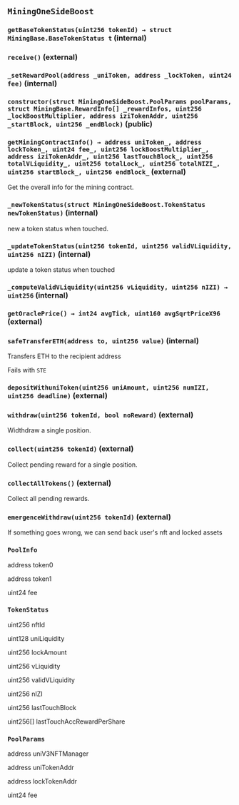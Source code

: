 ## `MiningOneSideBoost`






### `getBaseTokenStatus(uint256 tokenId) → struct MiningBase.BaseTokenStatus t` (internal)





### `receive()` (external)





### `_setRewardPool(address _uniToken, address _lockToken, uint24 fee)` (internal)





### `constructor(struct MiningOneSideBoost.PoolParams poolParams, struct MiningBase.RewardInfo[] _rewardInfos, uint256 _lockBoostMultiplier, address iziTokenAddr, uint256 _startBlock, uint256 _endBlock)` (public)





### `getMiningContractInfo() → address uniToken_, address lockToken_, uint24 fee_, uint256 lockBoostMultiplier_, address iziTokenAddr_, uint256 lastTouchBlock_, uint256 totalVLiquidity_, uint256 totalLock_, uint256 totalNIZI_, uint256 startBlock_, uint256 endBlock_` (external)

Get the overall info for the mining contract.



### `_newTokenStatus(struct MiningOneSideBoost.TokenStatus newTokenStatus)` (internal)

new a token status when touched.



### `_updateTokenStatus(uint256 tokenId, uint256 validVLiquidity, uint256 nIZI)` (internal)

update a token status when touched



### `_computeValidVLiquidity(uint256 vLiquidity, uint256 nIZI) → uint256` (internal)





### `getOraclePrice() → int24 avgTick, uint160 avgSqrtPriceX96` (external)





### `safeTransferETH(address to, uint256 value)` (internal)

Transfers ETH to the recipient address


Fails with `STE`


### `depositWithuniToken(uint256 uniAmount, uint256 numIZI, uint256 deadline)` (external)





### `withdraw(uint256 tokenId, bool noReward)` (external)

Widthdraw a single position.




### `collect(uint256 tokenId)` (external)

Collect pending reward for a single position.




### `collectAllTokens()` (external)

Collect all pending rewards.



### `emergenceWithdraw(uint256 tokenId)` (external)

If something goes wrong, we can send back user's nft and locked assets






### `PoolInfo`


address token0


address token1


uint24 fee


### `TokenStatus`


uint256 nftId


uint128 uniLiquidity


uint256 lockAmount


uint256 vLiquidity


uint256 validVLiquidity


uint256 nIZI


uint256 lastTouchBlock


uint256[] lastTouchAccRewardPerShare


### `PoolParams`


address uniV3NFTManager


address uniTokenAddr


address lockTokenAddr


uint24 fee



